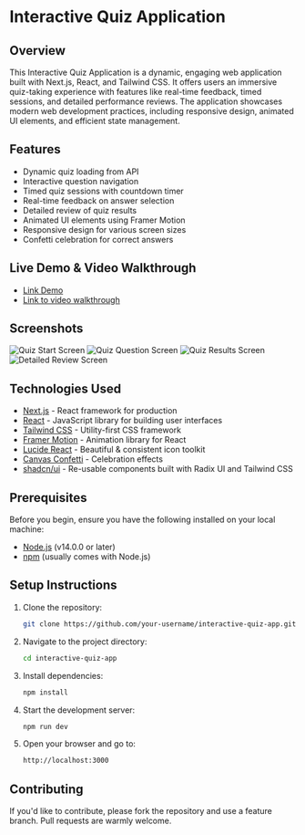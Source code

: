 # Interactive Quiz Application

## Overview

This Interactive Quiz Application is a dynamic, engaging web application built with Next.js, React, and Tailwind CSS. It offers users an immersive quiz-taking experience with features like real-time feedback, timed sessions, and detailed performance reviews. The application showcases modern web development practices, including responsive design, animated UI elements, and efficient state management.

## Features

- Dynamic quiz loading from API
- Interactive question navigation
- Timed quiz sessions with countdown timer
- Real-time feedback on answer selection
- Detailed review of quiz results
- Animated UI elements using Framer Motion
- Responsive design for various screen sizes
- Confetti celebration for correct answers

## Live Demo & Video Walkthrough

- [Link Demo](https://quiz-taskk.vercel.app)
- [Link to video walkthrough](https://youtu.be/ucUfsxkLWwo)

## Screenshots

![Quiz Start Screen](https://github.com/user-attachments/assets/17721df6-175f-4952-8f53-a893a3d2d50c)
![Quiz Question Screen](https://github.com/user-attachments/assets/751b366a-8a96-42a4-8a61-679c9249d80e)
![Quiz Results Screen](https://github.com/user-attachments/assets/dc9ec144-0d9b-4b26-98a6-e36dbf834d11)
![Detailed Review Screen](https://github.com/user-attachments/assets/1484bffe-87ab-4c7f-9c6d-c0f853ed015e)

## Technologies Used

- [Next.js](https://nextjs.org/) - React framework for production
- [React](https://reactjs.org/) - JavaScript library for building user interfaces
- [Tailwind CSS](https://tailwindcss.com/) - Utility-first CSS framework
- [Framer Motion](https://www.framer.com/motion/) - Animation library for React
- [Lucide React](https://lucide.dev/) - Beautiful & consistent icon toolkit
- [Canvas Confetti](https://github.com/catdad/canvas-confetti) - Celebration effects
- [shadcn/ui](https://ui.shadcn.com/) - Re-usable components built with Radix UI and Tailwind CSS

## Prerequisites

Before you begin, ensure you have the following installed on your local machine:

- [Node.js](https://nodejs.org/) (v14.0.0 or later)
- [npm](https://www.npmjs.com/) (usually comes with Node.js)

## Setup Instructions

1. Clone the repository:
   ```sh
   git clone https://github.com/your-username/interactive-quiz-app.git
   ```
2. Navigate to the project directory:
   ```sh
   cd interactive-quiz-app
   ```
3. Install dependencies:
   ```sh
   npm install
   ```
4. Start the development server:
   ```sh
   npm run dev
   ```
5. Open your browser and go to:
   ```sh
   http://localhost:3000
   ```

## Contributing

If you'd like to contribute, please fork the repository and use a feature branch. Pull requests are warmly welcome.
